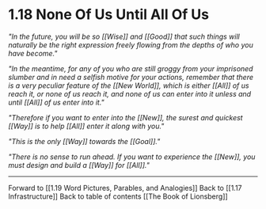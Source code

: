 # 1.18 None Of Us Until All Of Us
_"In the future, you will be so [[Wise]] and [[Good]] that such things will naturally be the right expression freely flowing from the depths of who you have become."_

_"In the meantime, for any of you who are still groggy from your imprisoned slumber and in need a selfish motive for your actions, remember that there is a very peculiar feature of the [[New World]], which is either [[All]] of us reach it, or none of us reach it, and none of us can enter into it unless and until [[All]] of us enter into it."_

_"Therefore if you want to enter into the [[New]], the surest and quickest [[Way]] is to help [[All]] enter it along with you."_

_"This is the only [[Way]] towards the [[Goal]]."_

_"There is no sense to run ahead. If you want to experience the [[New]], you must design and build a [[Way]] for [[All]]."_

___

Forward to [[1.19 Word Pictures, Parables, and Analogies]]
Back to [[1.17 Infrastructure]]
Back to table of contents [[The Book of Lionsberg]]  

